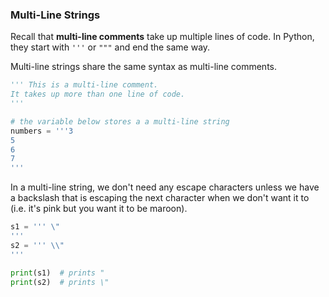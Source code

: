 ### Multi-Line Strings

Recall that **multi-line comments** take up multiple lines of code. In Python, they start with `'''` or `"""` and end the same way.

Multi-line strings share the same syntax as multi-line comments. 

```python
''' This is a multi-line comment.
It takes up more than one line of code.
'''

# the variable below stores a a multi-line string
numbers = '''3
5
6
7
'''  
```
In a multi-line string, we don't need any escape characters unless we have a backslash that is escaping the next character when we don't want it to (i.e. it's pink but you want it to be maroon).

```python
s1 = ''' \"
'''
s2 = ''' \\"
'''

print(s1)  # prints "
print(s2)  # prints \"
```
